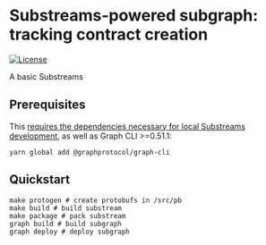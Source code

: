 # Substreams-powered subgraph: tracking contract creation

[![License](https://img.shields.io/badge/License-Apache%202.0-blue.svg)](https://opensource.org/licenses/Apache-2.0)

A basic Substreams

## Prerequisites

This
[requires the dependencies necessary for local Substreams development](https://substreams.streamingfast.io/developers-guide/installation-requirements),
as well as Graph CLI >=0.51.1:

```
yarn global add @graphprotocol/graph-cli
```

## Quickstart

```
make protogen # create protobufs in /src/pb
make build # build substream
make package # pack substream
graph build # build subgraph
graph deploy # deploy subgraph
```
